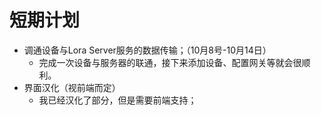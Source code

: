 # 短期计划

- 调通设备与Lora Server服务的数据传输；（10月8号-10月14日）
  - 完成一次设备与服务器的联通，接下来添加设备、配置网关等就会很顺利。
- 界面汉化（视前端而定）
  - 我已经汉化了部分，但是需要前端支持；